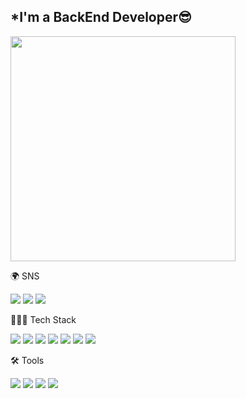 ## *I'm a BackEnd Developer😎


<img width= '360' src="https://user-images.githubusercontent.com/93499143/167073633-a51ef591-3df7-4835-bbd8-ed9402898eb8.gif"/>

🌍 SNS

<a href="https://www.notion.so/wjjayyy/49c3a0c027a648ea84de169c5953df57?v=a93c6abf2727422f9735ed0332d63c9d"> <img src="https://img.shields.io/badge/Notion-FFFFFF?style=flat&logo=Notion&logoColor=black"/></a> <a href="https://github.com/dyjeong576"> <img src="https://img.shields.io/badge/github-181717?style=flat&logo=Github&logoColor=white"/></a> <a href="mailto:91gjstr@gmail.com"> <img src="https://img.shields.io/badge/Gmail-EA4335?style=flat&logo=Gmail&logoColor=white"/></a> 


🧑🏻‍💻 Tech Stack

<img src="https://img.shields.io/badge/JavaScript-%23323330?style=flat&logo=JavaScript&logoColor=yellow"/> <img src="https://img.shields.io/badge/Node.js-339933?style=flat&logo=Node.js&logoColor=black"/> <img src="https://img.shields.io/badge/Express-gray?style=flat&logo=express&logoColor=white"> <img src="https://img.shields.io/badge/Prisma-2D3748?style=flat&logo=Prisma&logoColor=white"> <img src="https://img.shields.io/badge/MySQL-4479A1?style=flat&logo=MySQL&logoColor=black"/> <img src="https://img.shields.io/badge/PostgreSQL-4169E1?style=flat&logo=PostgreSQL&logoColor=white"/> <img src="https://img.shields.io/badge/AmazonAWS-FFFFFF?style=flat&logo=AmazonAWS&logoColor=black"/>



🛠️ Tools

<img src="https://img.shields.io/badge/Slack-4A154B?style=flat&logo=Slack&logoColor=white"/> <img src="https://img.shields.io/badge/Asana-273347?style=flat&logo=Asana&logoColor=white"/> <img src="https://img.shields.io/badge/Trello-0052CC?style=flat&logo=Trello&logoColor=white"/> <img src="https://img.shields.io/badge/Postman-FF6C37?style=flat-square&logo=Postman&logoColor=white"/>

